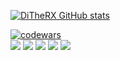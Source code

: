 
[![DiTheRX GitHub stats](https://github-readme-stats.vercel.app/api?username=DiTheRX&show_icons=true&theme=synthwave)](https://github.com/anuraghazra/github-readme-stats)

[![codewars](https://www.codewars.com/users/DiTheRX/badges/large)](https://www.codewars.com/users/DiTheRX)   
![](https://github-profile-summary-cards.vercel.app/api/cards/profile-details?username=DiTheRX&theme=github_dark)
![](https://github-profile-summary-cards.vercel.app/api/cards/most-commit-language?username=DiTheRX&theme=github_dark)
![](https://github-profile-summary-cards.vercel.app/api/cards/repos-per-language?username=DiTheRX&theme=github_dark)
![](https://github-profile-summary-cards.vercel.app/api/cards/stats?username=DiTheRX&theme=github_dark)
![](https://github-profile-summary-cards.vercel.app/api/cards/productive-time?username=DiTheRX&theme=github_dark)
<!--
**DiTheRX/DiTheRX** is a ✨ _special_ ✨ repository because its `README.md` (this file) appears on your GitHub profile.

Here are some ideas to get you started:

- 🔭 I’m currently working on ...
- 🌱 I’m currently learning ...
- 👯 I’m looking to collaborate on ...
- 🤔 I’m looking for help with ...
- 💬 Ask me about ...
- 📫 How to reach me: ...
- 😄 Pronouns: ...
- ⚡ Fun fact: ...
-->
